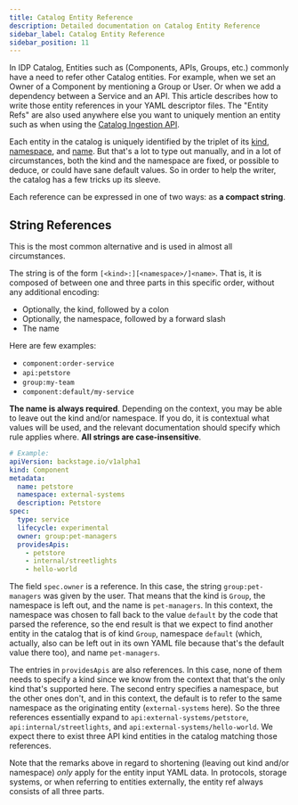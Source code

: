 ```yaml
---
title: Catalog Entity Reference
description: Detailed documentation on Catalog Entity Reference
sidebar_label: Catalog Entity Reference
sidebar_position: 11
---
```


In IDP Catalog, Entities such as (Components, APIs, Groups, etc.) commonly have a need to refer other Catalog entities. For example, when we set an Owner of a Component by mentioning a Group or User. Or when we add a dependency between a Service and an API. This article describes how to write those entity references in your YAML descriptor files. The "Entity Refs" are also used anywhere else you want to uniquely mention an entity such as when using the [Catalog Ingestion API](https://developer.harness.io/docs/internal-developer-portal/catalog/catalog-ingestion/catalog-ingestion-api/).

Each entity in the catalog is uniquely identified by the triplet of its [kind](https://developer.harness.io/docs/internal-developer-portal/catalog/how-to-create-idp-yaml#start-with-basic-entity-information), [namespace](https://backstage.io/docs/features/software-catalog/descriptor-format#namespace-optional), and [name](https://developer.harness.io/docs/internal-developer-portal/catalog/how-to-create-idp-yaml#provide-metadata). But that's a lot to type out manually, and in a lot of circumstances, both the kind and the namespace are fixed, or possible to deduce, or could have sane default values. So in order to help the writer, the catalog has a few tricks up its sleeve.

Each reference can be expressed in one of two ways: as **a compact string**.

## String References

This is the most common alternative and is used in almost all circumstances.

The string is of the form `[<kind>:][<namespace>/]<name>`. That is, it is composed of between one and three parts in this specific order, without any additional encoding:

- Optionally, the kind, followed by a colon
- Optionally, the namespace, followed by a forward slash
- The name

Here are few examples: 

  - `component:order-service`
  - `api:petstore`
  - `group:my-team`
  - `component:default/my-service`


**The name is always required**. Depending on the context, you may be able to leave out the kind and/or namespace. If you do, it is contextual what values will be used, and the relevant documentation should specify which rule applies where.
**All strings are case-insensitive**.

```yaml
# Example:
apiVersion: backstage.io/v1alpha1
kind: Component
metadata:
  name: petstore
  namespace: external-systems
  description: Petstore
spec:
  type: service
  lifecycle: experimental
  owner: group:pet-managers
  providesApis:
    - petstore
    - internal/streetlights
    - hello-world
```

The field `spec.owner` is a reference. In this case, the string `group:pet-managers` was given by the user. That means that the kind is `Group`, the namespace is left out, and the name is `pet-managers`. In this context, the namespace was chosen to fall back to the value `default` by the code that parsed the reference, so the end result is that we expect to find another entity in the catalog that is of kind `Group`, namespace `default` (which, actually, also can be left out in its own YAML file because that's the default value there too), and name `pet-managers`.

The entries in `providesApis` are also references. In this case, none of them needs to specify a kind since we know from the context that that's the only kind that's supported here. The second entry specifies a namespace, but the other ones don't, and in this context, the default is to refer to the same namespace as the originating entity (`external-systems` here). So the three references
essentially expand to `api:external-systems/petstore`, `api:internal/streetlights`, and `api:external-systems/hello-world`. We expect
there to exist three API kind entities in the catalog matching those references.

Note that the remarks above in regard to shortening (leaving out kind and/or namespace) _only_ apply for the entity input YAML data. In protocols, storage systems, or when referring to entities externally, the entity ref always consists of all three parts.

